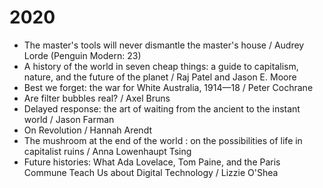 # 2020

* The master's tools will never dismantle the master's house / Audrey Lorde (Penguin Modern: 23)
* A history of the world in seven cheap things: a guide to capitalism, nature, and the future of the planet / Raj Patel and Jason E. Moore
* Best we forget: the war for White Australia, 1914—18 / Peter Cochrane
* Are filter bubbles real? / Axel Bruns
* Delayed response: the art of waiting from the ancient to the instant world / Jason Farman
* On Revolution / Hannah Arendt
* The mushroom at the end of the world : on the possibilities of life in capitalist ruins / Anna Lowenhaupt Tsing
* Future histories: What Ada Lovelace, Tom Paine, and the Paris Commune Teach Us about Digital Technology / Lizzie O'Shea
